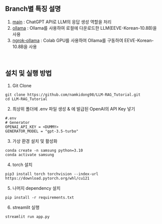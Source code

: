 ## Branch별 특징 설명
1. <a href="https://github.com/namkidong98/LLM-RAG_Tutorial">main</a> : ChatGPT API로 LLM의 응답 생성 역할을 처리
2. <a href="https://github.com/namkidong98/LLM-RAG_Tutorial/tree/ollama">ollama</a> : Ollama를 사용하여 로컬에 다운로드한 LLM(EEVE-Korean-10.8B)을 사용
3. <a href="https://github.com/namkidong98/LLM-RAG_Tuturoial/tree/ngrok-ollama">ngrok-ollama</a> : Colab GPU를 사용하여 Ollama를 구동하여 EEVE-Korean-10.8B을 사용

<br>

## 설치 및 실행 방법

1. Git Clone
```
git clone https://github.com/namkidong98/LLM-RAG_Tutorial.git
cd LLM-RAG_Tutorial
```

2. 최상위 폴더에 .env 파일 생성 & <DUMMY>에 발급된 OpenAI의 API Key 넣기
```
#.env
# Generator
OPENAI_API_KEY = <DUMMY>
GENERATOR_MODEL = "gpt-3.5-turbo"
```

3. 가상 환경 설치 및 활성화
```linux
conda create -n samsung python=3.10
conda activate samsung
```

4. torch 설치
```linux
pip3 install torch torchvision --index-url https://download.pytorch.org/whl/cu121
```

5. 나머지 dependency 설치
```linux
pip install -r requirements.txt
```

6. streamlit 실행
```linux
streamlit run app.py
```
